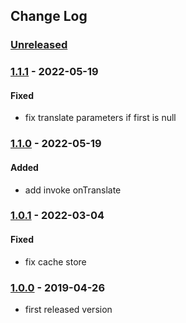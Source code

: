 ## Change Log

### [Unreleased][unreleased]

### [1.1.1] - 2022-05-19
#### Fixed
- fix translate parameters if first is null

### [1.1.0] - 2022-05-19
#### Added
- add invoke onTranslate

### [1.0.1] - 2022-03-04
#### Fixed
- fix cache store

### [1.0.0] - 2019-04-26
- first released version

[unreleased]: https://github.com/efabrica-team/translatte/compare/1.1.1...master
[1.1.1]: https://github.com/efabrica-team/translatte/compare/1.1.0...1.1.1
[1.1.0]: https://github.com/efabrica-team/translatte/compare/1.0.1...1.1.0
[1.0.1]: https://github.com/efabrica-team/translatte/compare/1.0.0...1.0.1
[1.0.0]: https://github.com/efabrica-team/translatte/compare/fc25eea480a9bf9d73361d1eba0d755480486694...1.0.0

